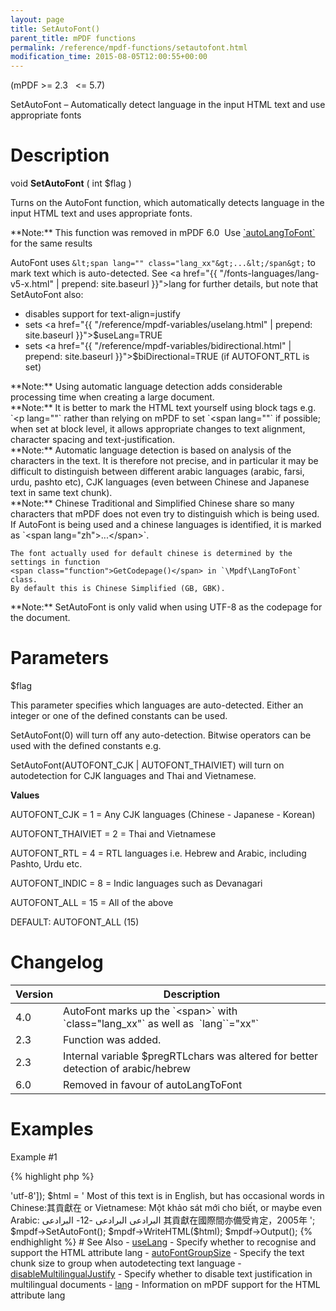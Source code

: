 ```yaml
---
layout: page
title: SetAutoFont()
parent_title: mPDF functions
permalink: /reference/mpdf-functions/setautofont.html
modification_time: 2015-08-05T12:00:55+00:00
---
```


(mPDF >= 2.3   <= 5.7)

SetAutoFont – Automatically detect language in the input HTML text and use appropriate fonts

# Description

void **SetAutoFont** ( int <span class="parameter">$flag</span> )

Turns on the AutoFont function, which automatically detects language in the input HTML text and uses appropriate fonts.

<div class="alert alert-info" role="alert" markdown="1">
	**Note:** This function was removed in mPDF 6.0  Use 
    <a href="{{ "/reference/mpdf-variables/autolangtofont.html" | prepend: site.baseurl }}">`autoLangToFont`</a> 
    for the same results
</div>

AutoFont uses `&lt;span lang="" class="lang_xx"&gt;...&lt;/span&gt;` to mark text which is auto-detected. 
See <a href="{{ "/fonts-languages/lang-v5-x.html" | prepend: site.baseurl }}">lang</a> for further details, 
but note that SetAutoFont also:

- disables support for text-align=justify
- sets <a href="{{ "/reference/mpdf-variables/uselang.html" | prepend: site.baseurl }}">$useLang</a>=<span class="smallblock">TRUE</span>
- sets <a href="{{ "/reference/mpdf-variables/bidirectional.html" | prepend: site.baseurl }}">$biDirectional</a>=<span class="smallblock">TRUE</span> (if AUTOFONT_RTL is set)

<div class="alert alert-info" role="alert" markdown="1">
	**Note:** Using automatic language detection adds considerable processing 
    time when creating a large document.
</div>

<div class="alert alert-info" role="alert" markdown="1">
	**Note:** It is better to mark the HTML text yourself using block tags e.g. `&lt;p lang=""` 
    rather than relying on mPDF to set `&lt;span lang=""` if possible; when set at block level, it allows appropriate 
    changes to text alignment, character spacing and text-justification.
</div>

<div class="alert alert-info" role="alert" markdown="1">
	**Note:** Automatic language detection is based on analysis of the characters in the text. It is 
    therefore not precise, and in particular it may be difficult to distinguish between different arabic languages 
    (arabic, farsi, urdu, pashto etc), CJK languages (even between Chinese and Japanese text in same text chunk).
</div>

<div class="alert alert-info" role="alert" markdown="1">
	**Note:** Chinese Traditional and Simplified Chinese share so many characters that mPDF does not 
    even try to distinguish which is being used. If AutoFont is being used and a chinese languages is identified, 
    it is marked as `&lt;span lang="zh"&gt;...&lt;/span&gt;`.

    The font actually used for default chinese is determined by the settings in function 
    <span class="function">GetCodepage()</span> in `\Mpdf\LangToFont` class. 
    By default this is Chinese Simplified (GB, GBK).
</div>

<div class="alert alert-info" role="alert" markdown="1">
	**Note:** SetAutoFont is only valid when using UTF-8 as the codepage for the document.
</div>

# Parameters

<span class="parameter">$flag</span>

This parameter specifies which languages are auto-detected. Either an integer or one of the defined constants can be used.

SetAutoFont(0) will turn off any auto-detection. Bitwise operators can be used with the defined constants e.g.

SetAutoFont(AUTOFONT_CJK | AUTOFONT_THAIVIET) will turn on autodetection for CJK languages and Thai and Vietnamese.

**Values**

AUTOFONT_CJK = 1 = Any CJK languages (Chinese - Japanese - Korean)

AUTOFONT_THAIVIET = 2 = Thai and Vietnamese

AUTOFONT_RTL = 4 = RTL languages i.e. Hebrew and Arabic, including Pashto, Urdu etc.

AUTOFONT_INDIC = 8 = Indic languages such as Devanagari

AUTOFONT_ALL = 15 = All of the above

<span class="smallblock">DEFAULT</span>: AUTOFONT_ALL (15)

# Changelog

<table class="table"> <thead>
<tr> <th>Version</th><th>Description</th> </tr>
</thead> <tbody>
<tr>
<td>4.0</td>
<td>AutoFont marks up the `&lt;span&gt;` with `class="lang_xx"` as well as  `lang``="xx"`</td>
</tr>
<tr>
<td>2.3</td>
<td>Function was added.</td>
</tr>
<tr>
<td>2.3</td>
<td>Internal variable <span class="parameter">$pregRTLchars</span> was altered for better detection of arabic/hebrew</td>
</tr>
<tr>
<td>6.0</td>
<td>Removed in favour of autoLangToFont</td>
</tr>
</tbody> </table>

# Examples

Example #1

{% highlight php %}
<?php

// Require composer autoload
require_once __DIR__ . '/vendor/autoload.php';

$mpdf = new \Mpdf\Mpdf(['mode' => 'utf-8']);

$html = '
Most of this text is in English, but has occasional words in Chinese:其貢獻在 or Vietnamese: Một khảo sát mới cho biết, or maybe even Arabic: البرادعی

البرادعی -12- البرادعی

其貢獻在國際間亦備受肯定，2005年
';

$mpdf->SetAutoFont();

$mpdf->WriteHTML($html);

$mpdf->Output();
{% endhighlight %}

# See Also

- <a href="{{ "/reference/mpdf-variables/uselang.html" | prepend: site.baseurl }}">useLang</a> - Specify whether to recognise and support the HTML attribute lang
- <a href="{{ "/reference/mpdf-variables/autofontgroupsize.html" | prepend: site.baseurl }}">autoFontGroupSize</a> - Specify the text chunk size to group when autodetecting text language
- <a href="index0c23.html?tid=346">disableMultilingualJustify</a> - Specify whether to disable text justification in multilingual documents
- <a href="{{ "/fonts-languages/lang-v5-x.html" | prepend: site.baseurl }}">lang</a> - Information on mPDF support for the HTML attribute lang
